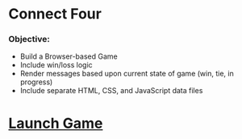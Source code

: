 # Connect Four

### Objective:
- Build a Browser-based Game
- Include win/loss logic
- Render messages based upon current state of game (win, tie, in progress)
- Include separate HTML, CSS, and JavaScript data files

# [Launch Game](https://csalguera-connect-four.netlify.app/)